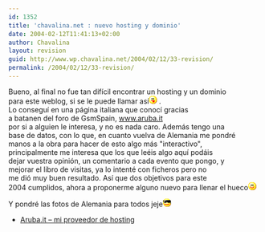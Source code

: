 ```yaml
---
id: 1352
title: 'chavalina.net : nuevo hosting y dominio'
date: 2004-02-12T11:41:13+02:00
author: Chavalina
layout: revision
guid: http://www.wp.chavalina.net/2004/02/12/33-revision/
permalink: /2004/02/12/33-revision/
---
```

Bueno, al final no fue tan dif&iacute;cil encontrar un hosting y un dominio  
para este weblog, si se le puede llamar as&iacute;![lengua](/imagenes/emoticonos/lengua.gif) .  
Lo consegu&iacute; en una página italiana que conoc&iacute; gracias  
a <span class="alguien">batanen</span> del foro de GsmSpain, <a href="http://aruba.it" target="_blank">www.aruba.it</a>  
por si a alguien le interesa, y no es nada caro. Además tengo una  
base de datos, con lo que, en cuanto vuelva de Alemania me pondré  
manos a la obra para hacer de esto algo más "interactivo",  
principalmente me interesa que los que leéis algo aqu&iacute; podáis  
dejar vuestra opinión, un comentario a cada evento que pongo, y  
mejorar el libro de visitas, ya lo intenté con ficheros pero no  
me dió muy buen resultado. As&iacute; que dos objetivos para este  
2004 cumplidos, ahora a proponerme alguno nuevo para llenar el hueco![sonrisa](/imagenes/emoticonos/sonrisa.gif) 

Y pondré las fotos de Alemania para todos jeje![sonrisa](/imagenes/emoticonos/gafas.gif) 

  * [Aruba.it &#8211; mi proveedor de hosting](http://aruba.it)
